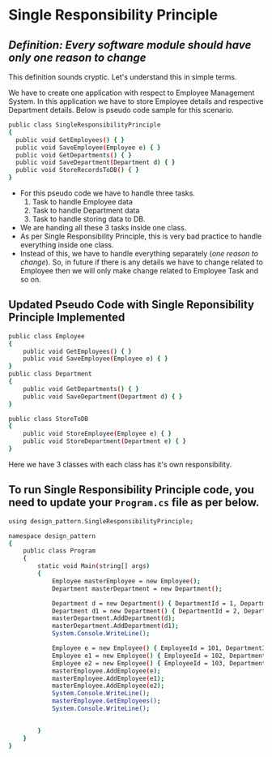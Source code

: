 # Single Responsibility Principle
## _Definition: Every software module should have only one reason to change_

This definition sounds cryptic. Let's understand this in simple terms.

We have to create one application with respect to Employee Management System. In this application we have to store Employee details and respective Department details. Below is pseudo code sample for this scenario.

```sh
public class SingleResponsibilityPrinciple
{
  public void GetEmployees() { }
  public void SaveEmployee(Employee e) { }
  public void GetDepartments() { }
  public void SaveDepartment(Department d) { }
  public void StoreRecordsToDB() { }
}
``` 

- For this pseudo code we have to handle three tasks. 
  1. Task to handle Employee data
  2. Task to handle Department data
  3. Task to handle storing data to DB.
- We are handing all these 3 tasks inside one class.
- As per Single Responsibility Principle, this is very bad practice to handle everything inside one class.
- Instead of this, we have to handle everything separately (_one reason to change_). So, in future if there is any details we have to change related to Employee then we will only make change related to Employee Task and so on.

## Updated Pseudo Code with Single Reponsibility Principle Implemented
```sh
public class Employee
{
    public void GetEmployees() { }
    public void SaveEmployee(Employee e) { }
}
public class Department 
{
    public void GetDepartments() { }
    public void SaveDepartment(Department d) { }
}

public class StoreToDB
{
    public void StoreEmployee(Employee e) { }
    public void StoreDepartment(Department e) { }
}
```
Here we have 3 classes with each class has it's own responsibility.

## To run Single Responsibility Principle code, you need to update your ```Program.cs``` file as per below.
```sh
using design_pattern.SingleResponsibilityPrinciple;

namespace design_pattern
{
    public class Program
    {
        static void Main(string[] args)
        {
            Employee masterEmployee = new Employee();
            Department masterDepartment = new Department();

            Department d = new Department() { DepartmentId = 1, DepartmentName = "HR" };
            Department d1 = new Department() { DepartmentId = 2, DepartmentName = "Network" };
            masterDepartment.AddDepartment(d);
            masterDepartment.AddDepartment(d1);
            System.Console.WriteLine();

            Employee e = new Employee() { EmployeeId = 101, DepartmentId = 1, EmployeeName = "Zuck" };
            Employee e1 = new Employee() { EmployeeId = 102, DepartmentId = 2, EmployeeName = "Elon" };
            Employee e2 = new Employee() { EmployeeId = 103, DepartmentId = 1, EmployeeName = "Bill" };
            masterEmployee.AddEmployee(e);
            masterEmployee.AddEmployee(e1);
            masterEmployee.AddEmployee(e2);
            System.Console.WriteLine();
            masterEmployee.GetEmployees();
            System.Console.WriteLine();

            
        }
    }
}
```
